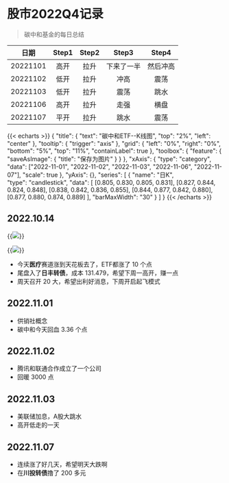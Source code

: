# 股市2022Q4记录


> 碳中和基金的每日总结

| 日期 | Step1 |Step2 | Step3 | Step4 |
|:------:| :-----:| :------:| :-----:| :-----:|
| 20221101 | 高开 | 拉升 | 下来了一半 | 然后冲高 |
| 20221102 | 低开 | 拉升 | 冲高 | 震荡 |
| 20221103 | 低开 | 拉升 | 震荡 | 跳水 |
| 20221106 | 高开 | 拉升 | 走强 | 横盘 |
| 20221107 | 平开 | 拉升 | 跳水 | 震荡 |

{{< echarts >}}
{
  "title": {
    "text": "碳中和ETF--K线图",
    "top": "2%",
    "left": "center"
  },
   "tooltip": {
    "trigger": "axis"
  },
 "grid": {
    "left": "0%",
    "right": "0%",
    "bottom": "5%",
    "top": "11%",
    "containLabel": true
  },
  "toolbox": {
    "feature": {
      "saveAsImage": {
        "title": "保存为图片"
      }
    }
  },
  "xAxis": {
  	"type": "category",
  	"data": ["2022-11-01", "2022-11-02", "2022-11-03", "2022-11-06", "2022-11-07"],
  	"scale": true
  },
  "yAxis": {},
  "series": [
    {
      "name": "日K",		
      "type": "candlestick",
      "data": [
        [0.805, 0.830, 0.805, 0.831],
        [0.827, 0.844, 0.824, 0.848],
        [0.838, 0.842, 0.836, 0.855],
        [0.844, 0.877, 0.842, 0.880],
        [0.877, 0.880, 0.874, 0.889]
      ],
      "barMaxWidth": "30"
    }
  ]
}
{{< /echarts >}}

## 2022.10.14

{{<image src="/images/stock-Q4/1.png" caption="医疗ETF">}}

{{<image src="/images/stock-Q4/2.png" caption="日丰转债">}}


- 今天**医疗**赛道涨到天花板去了，ETF都涨了 10 个点
- 尾盘入了**日丰转债**，成本 131.479，希望下周一高开，赚一点
- 周天召开 20 大，希望出利好消息，下周开启起飞模式

## 2022.11.01

- 供销社概念
- 碳中和今天回血 3.36 个点

## 2022.11.02

- 腾讯和联通合作成立了一个公司
- 回暖 3000 点

## 2022.11.03

- 美联储加息，A股大跳水
- 高开低走的一天

## 2022.11.07

- 连续涨了好几天，希望明天大跌啊
- 在**川投转债**撸了 200 多元




